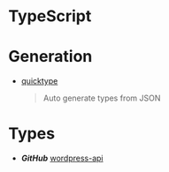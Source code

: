 # TypeScript

# Generation
* [quicktype](https://app.quicktype.io/#s=music)
  > Auto generate types from JSON

# Types
* ***GitHub*** [wordpress-api](https://github.com/dderevjanik/wordpress-api/tree/master/lib/interface)
